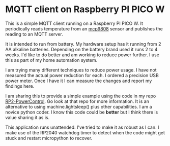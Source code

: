 # MQTT client on Raspberry PI PICO W

This is a simple MQTT client running on a Raspberry PI PICO W.
It periodically reads temperature from an [mcp9808](https://www.adafruit.com/product/1782) sensor and publishes the reading to an MQTT server.

It is intended to run from battery.
My hardware setup has it running from 2 AA alkaline batteries.
Depending on the battery brand used it runs 2 to 4 weeks.
I'd like to do better and am working to reduce power further.
I use this as part of my home automation system.

I am trying many different techniques to reduce power usage.
I have not measured the actual power reduction for each.
I ordered a precision USB power meter. Once I have it I can measure the changes and report my findings here.

I am sharing this to provide a simple example using the code in my repo [RP2-PowerControl](https://github.com/cpottle9/RP2-PowerControl).
Go look at that repo for more information.
It is an alternative to using machine.lightsleep() plus other capabilities.
I am a novice python coder. I know this code could be **better** but I think there is value sharing it as is.

This application runs unattended. I've tried to make it as robust as I can.
I make use of the RP2040 watchdog timer to detect when the code might get stuck and restart micropython to recover.

